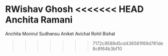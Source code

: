 RWishav Ghosh
<<<<<<< HEAD
Anchita Ramani
=======
Anchita
Monirul
Sudhansu
Aniket
Avichal
Rohil
Bishal
>>>>>>> 7172c9588d5cd436561f69d781de8c8f64b3bf10
